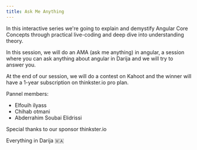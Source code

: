 ```yaml
---
title: Ask Me Anything
---
```


In this interactive series we're going to explain and demystify Angular Core Concepts through practical live-coding and deep dive into understanding theory.

In this session, we will do an AMA (ask me anything) in angular, a session where you can ask anything about angular in Darija and we will try to answer you.

At the end of our session, we will do a contest on Kahoot and the winner will have a 1-year subscription on thinkster.io pro plan.

Pannel members:
- Elfouih ilyass
- Chihab otmani
- Abderrahim Soubai Elidrissi

Special thanks to our sponsor thinkster.io

Everything in Darija 🇲🇦

